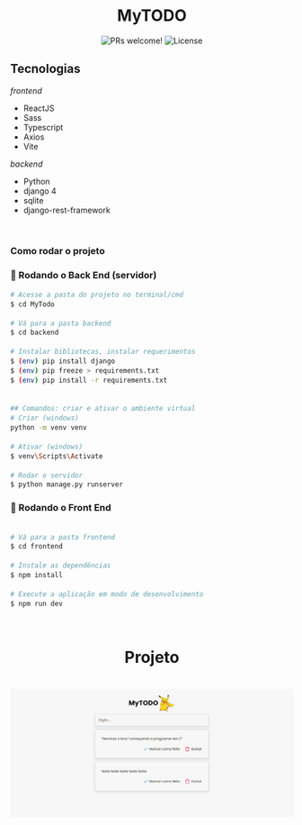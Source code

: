 <h1 align="center">
  MyTODO
</h1>

<p align="center">
 <img src="https://img.shields.io/static/v1?label=PRs&message=welcome&color=49AA26&labelColor=000000" alt="PRs welcome!" />

  <img alt="License" src="https://img.shields.io/static/v1?label=license&message=MIT&color=49AA26&labelColor=000000">
</p>

## Tecnologias

*frontend*
- ReactJS
- Sass
- Typescript
- Axios
- Vite

*backend*
- Python
- django 4
- sqlite
- django-rest-framework


</br>

### Como rodar o projeto

### 🎲 Rodando o Back End (servidor)

```bash
# Acesse a pasta do projeto no terminal/cmd
$ cd MyTodo

# Vá para a pasta backend
$ cd backend

# Instalar bibliotecas, instalar requerimentos
$ (env) pip install django
$ (env) pip freeze > requirements.txt
$ (env) pip install -r requirements.txt


## Comandos: criar e ativar o ambiente virtual
# Criar (windows) 
python -m venv venv

# Ativar (windows)
$ venv\Scripts\Activate

# Rodar o servidor
$ python manage.py runserver

```

### 🎲 Rodando o Front End

```bash

# Vá para a pasta frontend
$ cd frontend

# Instale as dependências
$ npm install

# Execute a aplicação em modo de desenvolvimento
$ npm run dev

```

</br>

<h1 align="center"> 
	Projeto
</h1>

<h1 align="center">
<img alt="todo" title="#todo" src="./frontend/src/assets/todo.png" />
</h1>
